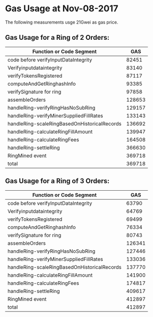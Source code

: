 # Gas Usage at Nov-08-2017

The following measurements usge 21Gwei as gas price.

## Gas Usage for a Ring of 2 Orders:  

    
| Function or Code Segment                     | GAS    |
| ------                                       | ------ |
| code before verifyInputDataIntegrity         | 82451  |
| Verifyinputdataintegrity                     | 83140  |
| verifyTokensRegistered                       | 87117  |
| computeAndGetRinghashInfo                    | 93385  |
| verifySignature for ring                     | 97858  |
| assembleOrders                               | 128653 |
| handleRing-verifyRingHasNoSubRing            | 129157 |
| handleRing-verifyMinerSuppliedFillRates      | 133143 |
| handleRing-scaleRingBasedOnHistoricalRecords | 136692 |
| handleRing-calculateRingFillAmount           | 139947 |
| handleRing-calculateRingFees                 | 164508 |
| handleRing-settleRing                        | 366630 |
| RingMined event                              | 369718 |
| total                                        | 369718 |


## Gas Usage for a Ring of 3 Orders:   
    
| Function or Code Segment                     | GAS    |
| ------                                       | ------ |
| code before verifyInputDataIntegrity         | 63790  |
| Verifyinputdataintegrity                     | 64769  |
| verifyTokensRegistered                       | 69499  |
| computeAndGetRinghashInfo                    | 76334  |
| verifySignature for ring                     | 80743  |
| assembleOrders                               | 126341 |
| handleRing-verifyRingHasNoSubRing            | 127446 |
| handleRing-verifyMinerSuppliedFillRates      | 133036 |
| handleRing-scaleRingBasedOnHistoricalRecords | 137770 |
| handleRing-calculateRingFillAmount           | 141900 |
| handleRing-calculateRingFees                 | 174817 |
| handleRing-settleRing                        | 409617 |
| RingMined event                              | 412897 |
| total                                        | 412897 |
    
